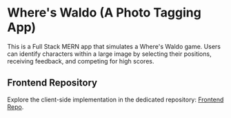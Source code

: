 # Where's Waldo (A Photo Tagging App)

This is a Full Stack MERN app that simulates a Where's Waldo game. Users can identify characters within a large image by selecting their positions, receiving feedback, and competing for high scores.

## Frontend Repository
Explore the client-side implementation in the dedicated repository:
[Frontend Repo](https://github.com/LaythAlqadhi/where-is-waldo-client-side).